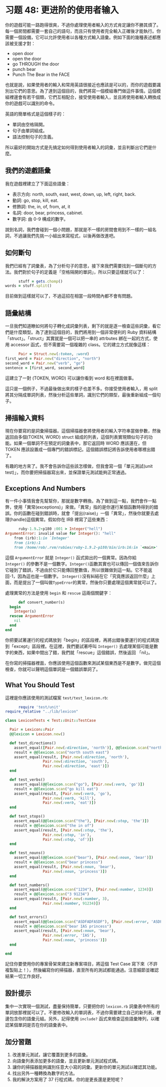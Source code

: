 # 习题 48: 更进阶的使用者输入

你的遊戲可能一路跑得很爽，不過你處理使用者輸入的方式肯定讓你不勝其煩了。每一個房間都需要一套自己的語句，而且只有使用者完全輸入正確後才能執行。你需要一個設備，它可以允許使用者以各種方式輸入語彙。例如下面的幾種表述都應該被支援才對：

*   open door
*   open the door
*   go THROUGH the door
*   punch bear
*   Punch The Bear in the FACE

也就是說，如果使用者的輸入和常用英語很接近也應該是可以的，而你的遊戲要識別出它們的意思。為了達到這個目的，我們將寫一個模組專門做這件事情。這個模組裡邊會有若干個類，它們互相配合，接受使用者輸入，並且將使用者輸入轉換成你的遊戲可以識別的命令。

英語的簡單格式是這個樣子的：

*   單詞由空格隔開。
*   句子由單詞組成。
*   語法控制句子的含義。

所以最好的開始方式是先搞定如何得到使用者輸入的詞彙，並且判斷出它們是什麼。

## 我們的遊戲語彙

我在遊戲裡建立了下面這些語彙：

*   表示方向: north, south, east, west, down, up, left, right, back.
*   動詞: go, stop, kill, eat.
*   修飾詞: the, in, of, from, at, it
*   名詞: door, bear, princess, cabinet.
*   數字詞: 由 0-9 構成的數字。

說到名詞，我們會碰到一個小問題，那就是不一樣的房間會用到不一樣的一組名詞，不過讓我們先挑一小組出來寫程式，以後再做改進吧。

## 如何斷句

我們已經有了詞彙表，為了分析句子的意思，接下來我們需要找到一個斷句的方法。我們對於句子的定義是「空格隔開的單詞」，所以只要這樣就可以了：

```rb
      stuff = gets.chomp()
words = stuff.split()

```

目前做到這樣就可以了，不過這招在相當一段時間內都不會有問題。

## 語彙結構

一旦我們知道瞭如何將句子轉化成詞彙列表，剩下的就是逐一檢查這些詞彙，看它們是什麼類型。為了達到這個目的，我們將用到一個非常便利的 Ruby 資料結構「struct」。「struct」其實就是一個可以把一串的 attrbutes 綁在一起的方式，使用 accessor 函式，但不需要寫一個複雜的 class。它的建立方式就像這樣：

```rb
      Pair = Struct.new(:token, :word)
first_word = Pair.new("direction", "north")
second_word = Pair.new("verb", "go")
sentence = [first_word, second_word]

```

這建立了一對 (TOKEN, WORD) 可以讓你看到 word 和在裡面做事。

這只是一個例子，不過最後做出來的樣子也差不多。你接受使用者輸入，用 split 將其分隔成單詞列表，然後分析這些單詞，識別它們的類型，最後重新組成一個句子。

## 掃描輸入資料

現在你要寫的是詞彙掃描器。這個掃描器會將使用者的輸入字符串當做參數，然後返回由多個(TOKEN, WORD) struct 組成的列表，這個列表實現類似句子的功能。如果一個單詞不在預定的詞彙表中，那它返回時 WORD 應該還在，但 TOKEN 應該設置成一個專門的錯誤標記。這個錯誤標記將告訴使用者哪裡出錯了。

有趣的地方來了。我不會告訴你這些該怎樣做，但我會寫一個「單元測試(unit test)」，而你要把掃描器寫出來，並保證單元測試能夠正常通過。

## Exceptions And Numbers

有一件小事情我會先幫幫你，那就是數字轉換。為了做到這一點，我們會作一點弊，使用「異常(exceptions)」來做。「異常」指的是你運行某個函數時得到的錯誤。你的函數在碰到錯誤時，就會「提出(raise)」一個「異常」，然後你就要去處理(handle)這個異常。假如你在 IRB 裡寫了這些東西：

```rb
      ruby-1.9.2-p180 :001 > Integer("hell")
ArgumentError: invalid value for Integer(): "hell"
    from (irb):1:in `Integer'
    from (irb):1
    from /home/rob/.rvm/rubies/ruby-1.9.2-p180/bin/irb:16:in `<main>'

```

這個 `ArgumentError` 就是 `Integer()` 函式拋出的一個異常。因為你給`Integer()` 的參數不是一個數字。`Integer()`函數其實也可以傳回一個值來告訴你它碰到了錯誤，不過由於它只能傳回整數值，所以很難做到這一點。它不能返回-1，因為這也是一個數字。 `Integer()`沒有糾結在它「究竟應該返回什麼」上面，而是提出了一個叫做`TypeError`的異常，然後你只要處理這個異常就可以了。

處理異常的方法是使用 `begin` 和 `rescue` 這兩個關鍵字：

```rb
      def convert_number(s)
  begin
    Integer(s)
  rescue ArgumentError
    nil
  end
end

```

你把要試著運行的程式碼放到「begin」的區段裡，再將出錯後要運行的程式碼放到「except」區段裡。在這裡，我們要試著呼叫 `Integer()` 去處理某個可能是數字的東西，如果中間出了錯，我們就「rescue」這個錯誤，然後返回 「nil」。

在你寫的掃描器裡面，你應該使用這個函數來測試某個東西是不是數字。做完這個檢查，你就可以聲明這個單詞是一個錯誤單詞了。

## What You Should Test

這裡是你應該使用的測試檔案 `test/test_lexicon.rb`:

```rb
      require 'test/unit'
require_relative "../lib/lexicon"

class LexiconTests < Test::Unit::TestCase

  Pair = Lexicon::Pair
  @@lexicon = Lexicon.new()

  def test_directions()
    assert_equal([Pair.new(:direction, 'north')], @@lexicon.scan("north"))
    result = @@lexicon.scan("north south east")
    assert_equal(result, [Pair.new(:direction, 'north'),
                 Pair.new(:direction, 'south'),
                 Pair.new(:direction, 'east')])
  end

  def test_verbs()
    assert_equal(@@lexicon.scan("go"), [Pair.new(:verb, 'go')])
    result = @@lexicon.scan("go kill eat")
    assert_equal(result, [Pair.new(:verb, 'go'),
                 Pair.new(:verb, 'kill'),
                 Pair.new(:verb, 'eat')])
  end

  def test_stops()
    assert_equal(@@lexicon.scan("the"), [Pair.new(:stop, 'the')])
    result = @@lexicon.scan("the in of")
    assert_equal(result, [Pair.new(:stop, 'the'),
                 Pair.new(:stop, 'in'),
                 Pair.new(:stop, 'of')])
  end

  def test_nouns()
    assert_equal(@@lexicon.scan("bear"), [Pair.new(:noun, 'bear')])
    result = @@lexicon.scan("bear princess")
    assert_equal(result, [Pair.new(:noun, 'bear'),
                 Pair.new(:noun, 'princess')])
  end

  def test_numbers()
    assert_equal(@@lexicon.scan("1234"), [Pair.new(:number, 1234)])
    result = @@lexicon.scan("3 91234")
    assert_equal(result, [Pair.new(:number, 3),
                 Pair.new(:number, 91234)])
  end

  def test_errors()
    assert_equal(@@lexicon.scan("ASDFADFASDF"), [Pair.new(:error, 'ASDFADFASDF')])
    result = @@lexicon.scan("bear IAS princess")
    assert_equal(result, [Pair.new(:noun, 'bear'),
                 Pair.new(:error, 'IAS'),
                 Pair.new(:noun, 'princess')])
  end

end

```

記住你要使用你的專案骨架來建立新專案項目，將這個 Test Case 寫下來（不許複製貼上！），然後編寫你的掃描器，直至所有的測試都能通過。注意細節並確認結果一切工作良好。

## 設計提示

集中一次實現一個測試，盡量保持簡單，只要把你的 `lexicon.rb` 詞彙表中所有的單詞放那裡就可以了。不要修改輸入的單詞表，不過你需要建立自己的新列表，裡邊包含你的語彙元組。另外，記得使用 `include?` 函式來檢查這些語彙陣列，以確認某個單詞是否在你的語彙表中。

## 加分習題

1.  改進單元測試，讓它覆蓋到更多的語彙。
2.  向語彙列表添加更多的語彙，並且更新單元測試程式碼。
3.  讓你的掃描器能夠識別任意大小寫的詞彙。更新你的單元測試以確認其功能。
4.  找出另外一種轉換為數字的方法。
5.  我的解決方案用了 37 行程式碼，你的是更長還是更短呢？